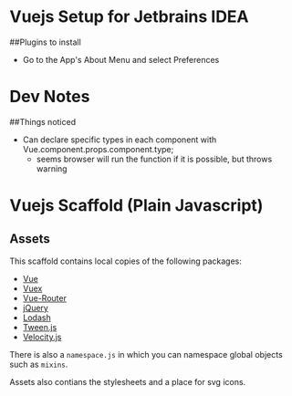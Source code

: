# Vuejs Setup for Jetbrains IDEA

##Plugins to install
* Go to the App's About Menu and select Preferences



# Dev Notes
##Things noticed
* Can declare specific types in each component with Vue.component.props.component.type;
    * seems browser will run the function if it is possible, but throws warning







# Vuejs Scaffold (Plain Javascript)

## Assets

This scaffold contains local copies of the following packages:

* [Vue](https://vuejs.org/v2/guide/)
* [Vuex](https://vuex.vuejs.org/en/)
* [Vue-Router](https://router.vuejs.org/en/)
* [jQuery](https://jquery.com/)
* [Lodash](https://lodash.com/docs/4.17.4)
* [Tween.js](https://github.com/tweenjs/tween.js/)
* [Velocity.js](http://velocityjs.org/)

There is also a `namespace.js` in which you can namespace global objects such as `mixins`.

Assets also contians the stylesheets and a place for svg icons.

